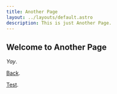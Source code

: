 ```yaml
---
title: Another Page
layout: ../layouts/default.astro
description: This is just Another Page.
---
```


## Welcome to Another Page
*Yay*.

[Back](./home).

[Test](./example).
